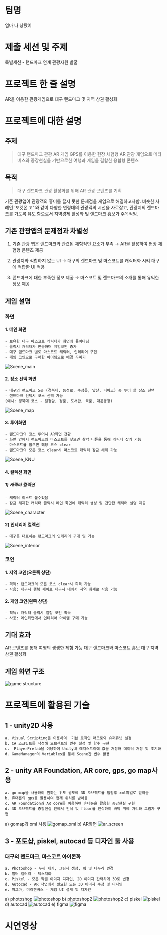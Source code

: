 팀명
====
엄마 나 상탔어

제출 세션 및 주제
=================
특별세션 - 랜드마크 연계 관광자원 발굴

프로젝트 한 줄 설명
==================
AR을 이용한 관광게임으로 대구 랜드마크 및 지역 상권 활성화

프로젝트에 대한 설명
====================
주제
----
>대구 랜드마크 관광 AR 게임
GPS를 이용한 현장 체험형 AR 관광 게임으로 메타버스와 증강현실을 기반으로한 여행과 게임을 결합한 융합형 콘텐츠

목적
----
>대구 랜드마크 관광 활성화를 위해 AR 관광 콘텐츠를 기획

기존 관광앱이 관광객의 흥미를 끌지 못한 문제점을 게임으로 해결하고자함.
비슷한 사례인 ‘포켓몬 고’ 와 같이 다양한 연령대의 관광객의 시선을 사로잡고,
관광지의 랜드마크를 가도록 유도 함으로서 지역경제 활성화 및 랜드마크 홍보가 주목적임.

기존 관광앱의 문제점과 차별성
-----------------------------
1. 기존 관광 앱은 랜드마크와 관련된 체험적인 요소가 부족
    → AR을 활용하여 현장 체험형 콘텐츠 제공
    
2. 관광지와 적합하지 않는 UI
    → 대구의 랜드마크 및 마스코트를 캐릭터화 시켜 대구에 적합한 UI 적용
    
3. 랜드마크에 대한 부족한 정보 제공
    → 마스코트 및 랜드마크의 소개를 통해 유익한 정보 제공


게임 설명
---------
### 화면
#### 1. 메인 화면
    - 보유한 대구 마스코트 캐릭터가 화면에 돌아다님
    - 클릭시 캐릭터가 반응하며 게임코인 증가
    - 대구 랜드마크 별로 마스코트 캐릭터, 인테리어 구현
    - 게임 코인으로 구매한 아이템으로 배경 꾸미기

![Scene_main](/README_IMG/Scene_main.png)
    
#### 2. 장소 선택 화면
    - 대구의 랜드마크 5곳 (경북대, 동성로, 수성못, 앞산, 디아크) 중 투어 할 장소 선택
    - 랜드마크 선택시 코스 선택 가능
    (예시: 경북대 코스 - 일청담, 정문, 도서관, 북문, 대운동장)

![Scene_map](/README_IMG/Map.png)
    
#### 3. 투어화면
    - 랜드마크의 코스 투어시 AR화면 전환
    - 화면 안에서 랜드마크의 마스코트를 찾으면 찰칵 버튼을 통해 캐릭터 잡기 가능
    - 마스코트를 잡으면 해당 코스 clear
    - 랜드마크의 모든 코스 clear시 마스코트 캐릭터 잠금 해제 가능

![Scene_KNU](/README_IMG/Scene_KNU.png)
    
#### 4. 컬렉션 화면
##### 1) 캐릭터 컬렉션
    - 캐릭터 리스트 볼수있음
    - 잠금 해제한 캐릭터 클릭시 메인 화면에 캐릭터 생성 및 간단한 캐릭터 설명 제공

![Scene_character](/README_IMG/Scene_Character.png)   
#### 2) 인테리어 컬렉션 
    - 대구를 대표하는 랜드마크의 인테리어 구매 및 가능
        
![Scene_interior](/README_IMG/Scene_Interior.png)

### 코인
#### 1. 지역 코인(오른쪽 상단)
    - 획득: 랜드마크의 모든 코스 clear시 획득 가능
    - 사용: 대구시 행복 페이로 대구시 내에서 지역 화폐로 사용 가능
#### 2. 게임 코인(왼쪽 상단)
    - 획득: 캐릭터 클릭시 일정 코인 획득
    - 사용: 메인화면에서 인테리어 아이템 구매 가능

기대 효과
---------
AR 콘텐츠를 통해 여행의 생생한 체험 가능
대구 랜드마크와 마스코트 홍보
대구 지역 상권 활성화

게임 화면 구조
--------------
![game structure](/README_IMG/game_structure.png)

프로젝트에 활용된 기술
======================
1 - unity2D 사용
---------------
    a. Visual Scripting을 이용하여  기본 로직인 매크로와 슈퍼유닛 설정
    b. C# 스크립트를 작성해 오브젝트의 변수 설정 및 함수 구현
    c.  PlayerPrefab을 이용하여 Unity내 레지스트리에 값을 저장해 데이터 저장 및 초기화
    d. GameManager의 Variables를 통해 Scene간 변수 활용

2 - unity AR Foundation, AR core, gps, go map사용
--------------------------------------------------
    a. go map을 사용하여 원하는 위도 경도에 3D 오브젝트를 맵핑후 xml파일로 받아옴
    b. 휴대폰의 gps를 활용하여 현재 위치를 받아옴
    c. AR Foundation과 AR core를 이용하여 휴대폰을 활용한 증강현실 구현
    d. 3D 오브젝트를 증강현실 안에서 인식 및 floor를 인식하여 바닥 위에 거리와 그림자 구현

a) gomap과 xml 사용
![gomap_xml](/README_IMG/gomap_and_xml.png)
b) AR화면
![ar_screen](/README_IMG/AR.png)

3 - 포토샵, piskel, autocad 등 디자인 툴 사용
---------------------------------------------
### 대구의 랜드마크, 마스코트 아이콘화
    a. Photoshop - 누끼 제거, 그림자 생성, 획 및 테두리 변경
    b. 필터 갤러리 - 텍스쳐화
    c. Piskel - 모든 픽셀 이미지 디자인, 2D 이미지 간략하게 3D로 변경
    d. Autocad - AR 작업에서 필요한 모든 3D 이미지 수정 및 디자인
    e. 피그마, 미리캔버스 - 게임 UI 설계 및 디자인

a) photoshop
![photoshop](/README_IMG/photoshop_pixel.png)
b) photoshop2
![photoshop2](/README_IMG/pixel.png)
c) piskel
![piskel](/README_IMG/piskel.png) 
d) autocad
![autocad](/README_IMG/autocad.png) 
e) figma
![figma](/README_IMG/figma.png) 

시연영상
=======